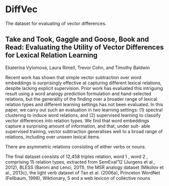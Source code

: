 # DiffVec

The dataset for evaluating of vector differences.

## Take and Took, Gaggle and Goose, Book and Read: Evaluating the Utility of Vector Differences for Lexical Relation Learning
Ekaterina Vylomova, Laura Rimell, Trevor Cohn, and Timothy Baldwin 

Recent work has shown that simple vector subtraction over word embeddings is surprisingly effective at capturing different lexical
relations, despite lacking explicit supervision.
Prior work has evaluated this intriguing result using a word analogy prediction formulation and hand-selected relations, but the generality
of the finding over a broader range of lexical relation types and different learning settings has not been evaluated. In this paper, we carry
out such an evaluation in two learning settings: (1) spectral clustering to induce word relations, and (2) supervised learning to classify
vector differences into relation types. We find that word embeddings capture a surprising amount of information, and that, under suit-
able supervised training, vector subtraction generalises well to a broad range of relations,
including over unseen lexical items.

There are asymmetric relations consisting of either verbs or nouns. 

The final dataset consists of 12,458 triples relation, word 1 , word 2 , comprising 15 relation types, extracted from SemEval’12 (Jurgens et al., 2012), BLESS (Baroni and Lenci, 2011), the MSR analogy dataset (Mikolov et al., 2013c), the light verb dataset of Tan et al. (2006a), Princeton WordNet (Fellbaum, 1998), Wiktionary, 5 and a web lexicon of collective nouns
